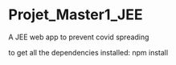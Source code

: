 # Projet_Master1_JEE
 A JEE web app to prevent covid spreading

to get all the dependencies installed:
 npm install
